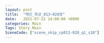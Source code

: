 ```yaml
---
layout: post
title:  "메인_회상_013~028장"
date:   2021-07-22 14:00:00 +0000
categories: Main
Tags: Story Main
SceneCode: ["scene_skip_cp013-028_q1_s10"]
---
```

